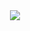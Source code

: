 <div align="center"><img src="https://raw.githubusercontent.com/wiki/opencurve/curveadm/image/logo.png"/></div>